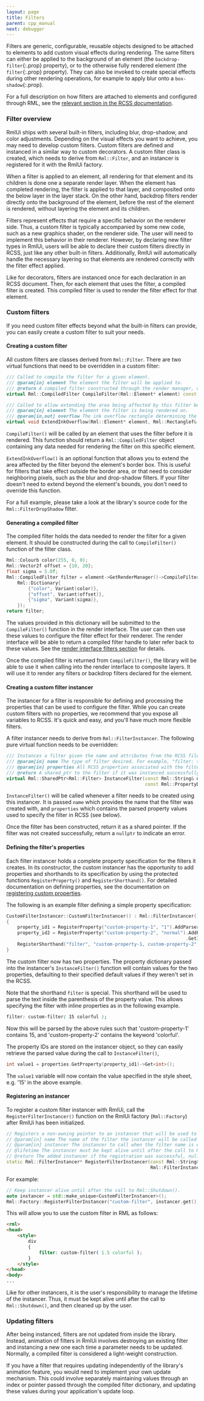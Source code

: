 ```yaml
---
layout: page
title: Filters
parent: cpp_manual
next: debugger
---
```


Filters are generic, configurable, reusable objects designed to be attached to elements to add custom visual effects during rendering. The same filters can either be applied to the background of an element (the `backdrop-filter`{:.prop} property), or to the otherwise fully rendered element (the `filter`{:.prop} property). They can also be invoked to create special effects during other rendering operations, for example to apply blur onto a `box-shadow`{:.prop}.

For a full description on how filters are attached to elements and configured through RML, see the [relevant section in the RCSS documentation](../rcss/filters.html).

### Filter overview

RmlUi ships with several built-in filters, including blur, drop-shadow, and color adjustments. Depending on the visual effects you want to achieve, you may need to develop custom filters. Custom filters are defined and instanced in a similar way to custom decorators. A custom filter class is created, which needs to derive from `Rml::Filter`, and an instancer is registered for it with the RmlUi factory.

When a filter is applied to an element, all rendering for that element and its children is done one a separate render layer. When the element has completed rendering, the filter is applied to that layer, and composited onto the below layer in the layer stack. On the other hand, backdrop filters render directly onto the background of the element, before the rest of the element is rendered, without layering the element and its children.

Filters represent effects that require a specific behavior on the renderer side. Thus, a custom filter is typically accompanied by some new code, such as a new graphics shader, on the renderer side. The user will need to implement this behavior in their renderer. However, by declaring new filter types in RmlUi, users will be able to declare their custom filters directly in RCSS, just like any other built-in filters. Additionally, RmlUi will automatically handle the necessary layering so that elements are rendered correctly with the filter effect applied.

Like for decorators, filters are instanced once for each declaration in an RCSS document. Then, for each element that uses the filter, a compiled filter is created. This compiled filter is used to render the filter effect for that element.

### Custom filters

If you need custom filter effects beyond what the built-in filters can provide, you can easily create a custom filter to suit your needs.

#### Creating a custom filter

All custom filters are classes derived from `Rml::Filter`. There are two virtual functions that need to be overridden in a custom filter:

```cpp
/// Called to compile the filter for a given element.
/// @param[in] element The element the filter will be applied to.
/// @return A compiled filter constructed through the render manager, or a default-constructed one to indicate an error.
virtual Rml::CompiledFilter CompileFilter(Rml::Element* element) const = 0;

/// Called to allow extending the area being affected by this filter beyond the border box of the element.
/// @param[in] element The element the filter is being rendered on.
/// @param[in,out] overflow The ink overflow rectangle determining the clipping region to be applied when filtering the current element.
virtual void ExtendInkOverflow(Rml::Element* element, Rml::Rectanglef& overflow) const;
```

`CompileFilter()` will be called by an element that uses the filter before it is rendered. This function should return a `Rml::CompiledFilter` object containing any data needed for rendering the filter on this specific element.

`ExtendInkOverflow()` is an optional function that allows you to extend the area affected by the filter beyond the element's border box. This is useful for filters that take effect outside the border area, or that need to consider neighboring pixels, such as the blur and drop-shadow filters. If your filter doesn't need to extend beyond the element's bounds, you don't need to override this function.

For a full example, please take a look at the library's source code for the `Rml::FilterDropShadow` filter.

#### Generating a compiled filter

The compiled filter holds the data needed to render the filter for a given element. It should be constructed during the call to `CompileFilter()` function of the filter class.

```cpp
Rml::Colourb color(255, 0, 0);
Rml::Vector2f offset = {10, 20};
float sigma = 5.0f;
Rml::CompiledFilter filter = element->GetRenderManager()->CompileFilter("drop-shadow",
    Rml::Dictionary{
        {"color", Variant(color)},
        {"offset", Variant(offset)},
        {"sigma", Variant(sigma)},
    });
return filter;
```

The values provided in this dictionary will be submitted to the `CompileFilter()` function in the render interface. The user can then use these values to configure the filter effect for their renderer. The render interface will be able to return a compiled filter handle to later refer back to these values. See the [render interface filters section](interfaces/render.html#filters) for details.

Once the compiled filter is returned from `CompileFilter()`, the library will be able to use it when calling into the render interface to composite layers. It will use it to render any filters or backdrop filters declared for the element.

#### Creating a custom filter instancer

The instancer for a filter is responsible for defining and processing the properties that can be used to configure the filter. While you can create custom filters with no properties, we recommend that you expose all variables to RCSS. It's quick and easy, and you'll have much more flexible filters.

A filter instancer needs to derive from `Rml::FilterInstancer`. The following pure virtual function needs to be overridden:

```cpp
/// Instances a filter given the name and attributes from the RCSS file.
/// @param[in] name The type of filter desired. For example, "filter: simple(...)" is declared as type "simple".
/// @param[in] properties All RCSS properties associated with the filter.
/// @return A shared_ptr to the filter if it was instanced successfully.
virtual Rml::SharedPtr<Rml::Filter> InstanceFilter(const Rml::String& name,
                                                   const Rml::PropertyDictionary& properties) = 0;
```

`InstanceFilter()` will be called whenever a filter needs to be created using this instancer. It is passed `name` which provides the name that the filter was created with, and `properties` which contains the parsed property values used to specify the filter in RCSS (see below).

Once the filter has been constructed, return it as a shared pointer. If the filter was not created successfully, return a `nullptr` to indicate an error.

#### Defining the filter's properties

Each filter instancer holds a complete property specification for the filters it creates. In its constructor, the custom instancer has the opportunity to add properties and shorthands to its specification by using the protected functions `RegisterProperty()` and `RegisterShorthand()`. For detailed documentation on defining properties, see the documentation on [registering custom properties](rcss.html#defining-custom-properties).

The following is an example filter defining a simple property specification:

```cpp
CustomFilterInstancer::CustomFilterInstancer() : Rml::FilterInstancer()
{
	property_id1 = RegisterProperty("custom-property-1", "1").AddParser("number").GetId();
	property_id2 = RegisterProperty("custom-property-2", "normal").AddParser("keyword", "normal, colorful")
	                                                              .GetId();
	RegisterShorthand("filter", "custom-property-1, custom-property-2", Rml::ShorthandType::FallThrough);
}
```

The custom filter now has two properties. The property dictionary passed into the instancer's `InstanceFilter()` function will contain values for the two properties, defaulting to their specified default values if they weren't set in the RCSS.

Note that the shorthand `filter` is special. This shorthand will be used to parse the text inside the parenthesis of the property value. This allows specifying the filter with inline properties as in the following example.

```css
filter: custom-filter( 15 colorful );
```

Now this will be parsed by the above rules such that 'custom-property-1' contains 15, and 'custom-property-2' contains the keyword 'colorful'.

The property IDs are stored on the instancer object, so they can easily retrieve the parsed value during the call to `InstanceFilter()`,

```cpp
int value1 = properties.GetProperty(property_id1)->Get<int>();
```

The `value1` variable will now contain the value specified in the style sheet, e.g. '15' in the above example.

#### Registering an instancer

To register a custom filter instancer with RmlUi, call the `RegisterFilterInstancer()` function on the RmlUi factory (`Rml::Factory`) after RmlUi has been initialized.

```cpp
// Registers a non-owning pointer to an instancer that will be used to instance filters.
// @param[in] name The name of the filter the instancer will be called for.
// @param[in] instancer The instancer to call when the filter name is encountered.
// @lifetime The instancer must be kept alive until after the call to Rml::Shutdown.
// @return The added instancer if the registration was successful, nullptr otherwise.
static Rml::FilterInstancer* RegisterFilterInstancer(const Rml::String& name,
                                                     Rml::FilterInstancer* instancer);
```

For example:

```cpp
// Keep instancer alive until after the call to Rml::Shutdown().
auto instancer = std::make_unique<CustomFilterInstancer>();
Rml::Factory::RegisterFilterInstancer("custom-filter", instancer.get());
```

This will allow you to use the custom filter in RML as follows:

```html
<rml>
<head>
	<style>
		div
		{
			filter: custom-filter( 1.5 colorful );
		}
	</style>
</head>
<body>
...
```

Like for other instancers, it is the user's responsibility to manage the lifetime of the instancer. Thus, it must be kept alive until after the call to `Rml::Shutdown()`, and then cleaned up by the user.

### Updating filters

After being instanced, filters are not updated from inside the library. Instead, animation of filters in RmlUi involves destroying an existing filter and instancing a new one each time a parameter needs to be updated. Normally, a compiled filter is considered a light-weight construction.

If you have a filter that requires updating independently of the library's animation feature, you would need to implement your own update mechanism. This could involve separately maintaining values through an index or pointer passed through the compiled filter dictionary, and updating these values during your application's update loop.

